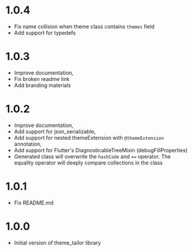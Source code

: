 # 1.0.4
- Fix name collision when theme class contains `themes` field
- Add support for typedefs

# 1.0.3
- Improve documentation,
- Fix broken readme link
- Add branding materials

# 1.0.2
- Improve documentation,
- Add support for json_serializable,
- Add support for nested themeExtension with `@themeExtension` annotation,
- Add support for Flutter's DiagnosticableTreeMixin (debugFillProperties)
- Generated class will overwrite the `hashCode` and `==` operator. The equality operator will deeply compare collections in the class 

# 1.0.1
- Fix README.md

# 1.0.0
- Initial version of theme_tailor library
